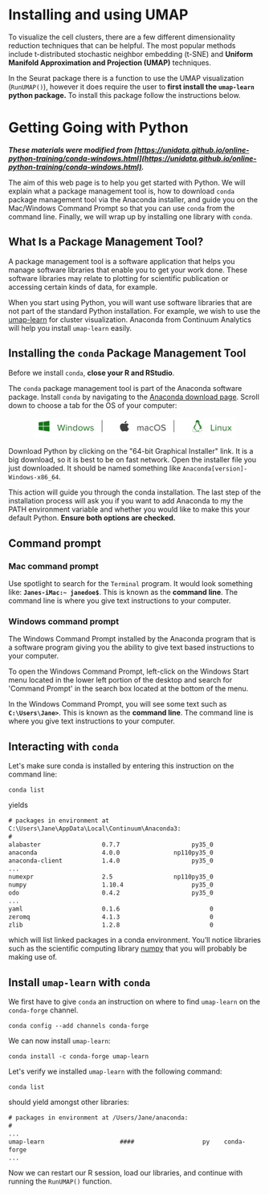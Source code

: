 
# Installing and using UMAP

To visualize the cell clusters, there are a few different dimensionality reduction techniques that can be helpful. The most popular methods include t-distributed stochastic neighbor embedding (t-SNE) and **Uniform Manifold Approximation and Projection (UMAP)** techniques.

In the Seurat package there is a function to use the UMAP visualization (`RunUMAP()`), however it does require the user to  **first install the `umap-learn` python package.**  To install this package follow the instructions below.

# Getting Going with Python

_**These materials were modified from [https://unidata.github.io/online-python-training/conda-windows.html](https://unidata.github.io/online-python-training/conda-windows.html).**_

The aim of this web page is to help you get started with Python. We will explain what a package management tool is, how to download `conda` package management tool via the Anaconda installer, and guide you on the Mac/Windows Command Prompt so that you can use `conda` from the command line. Finally, we will wrap up by installing one library with `conda`.

## What Is a Package Management Tool?

A package management tool is a software application that helps you manage software libraries that enable you to get your work done. These software libraries may relate to plotting for scientific publication or accessing certain kinds of data, for example.

When you start using Python, you will want use software libraries that are not part of the standard Python installation. For example, we wish to use the [umap-learn](https://pypi.org/project/umap-learn/) for cluster visualization. Anaconda from Continuum Analytics will help you install `umap-learn` easily.

## Installing the `conda` Package Management Tool

Before we install `conda`, **close your R and RStudio**.

The `conda` package management tool is part of the Anaconda software package. Install `conda` by navigating to the [Anaconda download page](https://www.anaconda.com/distribution/). Scroll down to choose a tab for the OS of your computer:

<p align="center">
<img src="../img/os_tab.png" width="400">
</p>

Download Python by clicking on the "64-bit Graphical Installer" link. It is a big download, so it is best to be on fast network. Open the installer file you just downloaded. It should be named something like `Anaconda[version]-Windows-x86_64`.

This action will guide you through the conda installation. The last step of the installation process will ask you if you want to add Anaconda to my the PATH environment variable and whether you would like to make this your default Python. **Ensure both options are checked.**

## Command prompt

### Mac command prompt

Use spotlight to search for the `Terminal` program. It would look something like: **`Janes-iMac:~ janedoe$`**. This is known as the **command line**. The command line is where you give text instructions to your computer. 

### Windows command prompt

The Windows Command Prompt installed by the Anaconda program that is a software program giving you the ability to give text based instructions to your computer. 

To open the Windows Command Prompt, left-click on the Windows Start menu located in the lower left portion  of the desktop and search for 'Command Prompt' in the search box located at the bottom of the menu.

In the Windows Command Prompt, you will see some text such as **`C:\Users\Jane>`**. This is known as the **command line**. The command line is where you give text instructions to your computer.

## Interacting with `conda`

Let's make sure conda is installed by entering this instruction on the command line:

    conda list

yields

    # packages in environment at C:\Users\Jane\AppData\Local\Continuum\Anaconda3:
    #
    alabaster                 0.7.7                    py35_0  
    anaconda                  4.0.0               np110py35_0  
    anaconda-client           1.4.0                    py35_0  
    ...
    numexpr                   2.5                 np110py35_0  
    numpy                     1.10.4                   py35_0  
    odo                       0.4.2                    py35_0  
    ...
    yaml                      0.1.6                         0  
    zeromq                    4.1.3                         0  
    zlib                      1.2.8                         0

which will list linked packages in a conda environment. You’ll notice libraries such as the scientific computing library [numpy](http://www.numpy.org/) that you will probably be making use of.

## Install `umap-learn` with `conda`

We first have to give `conda` an instruction on where to find `umap-learn` on the `conda-forge` channel.

    conda config --add channels conda-forge

We can now install `umap-learn`:

    conda install -c conda-forge umap-learn

Let's verify we installed `umap-learn` with the following command:

    conda list

should yield amongst other libraries:

    # packages in environment at /Users/Jane/anaconda:
    #
    ...
    umap-learn                     ####                   py    conda-forge
    ...

Now we can restart our R session, load our libraries, and continue with running the `RunUMAP()` function.


